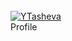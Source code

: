 <br>
  <a href="https://github.com/YTasheva"><img src="blackkiss.GIF" alt="YTasheva"></a>
<br>
  Profile
<br>



